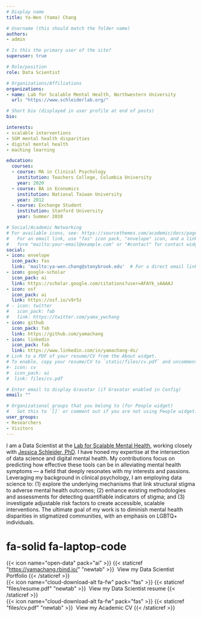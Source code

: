 ```yaml
---
# Display name
title: Ya-Wen (Yama) Chang

# Username (this should match the folder name)
authors:
- admin

# Is this the primary user of the site?
superuser: true

# Role/position
role: Data Scientist

# Organizations/Affiliations
organizations:
- name: Lab for Scalable Mental Health, Northwestern University
  url: "https://www.schleiderlab.org/"

# Short bio (displayed in user profile at end of posts)
bio: 

interests:
- scalable interventions
- SGM mental health disparities
- digital mental health
- maching learning

education:
  courses:
  - course: MA in Clinical Psychology
    institution: Teachers College, Columbia University
    year: 2020
  - course: BA in Economics
    institution: National Taiwan University
    year: 2012
  - course: Exchange Student
    institution: Stanford University
    year: Summer 2010

# Social/Academic Networking
# For available icons, see: https://sourcethemes.com/academic/docs/page-builder/#icons
#   For an email link, use "fas" icon pack, "envelope" icon, and a link in the
#   form "mailto:your-email@example.com" or "#contact" for contact widget.
social:
- icon: envelope
  icon_pack: fas
  link: 'mailto:ya-wen.chang@stonybrook.edu'  # For a direct email link, use "mailto:test@example.org".
- icon: google-scholar
  icon_pack: ai
  link: https://scholar.google.com/citations?user=AFAYk_sAAAAJ
- icon: osf
  icon_pack: ai
  link: https://osf.io/v9r5z
# - icon: twitter
#   icon_pack: fab
#   link: https://twitter.com/yama_ywchang
- icon: github
  icon_pack: fab
  link: https://github.com/yamachang
- icon: linkedin
  icon_pack: fab
  link: https://www.linkedin.com/in/yamachang-ds/
# Link to a PDF of your resume/CV from the About widget.
# To enable, copy your resume/CV to `static/files/cv.pdf` and uncomment the lines below.
#- icon: cv
#  icon_pack: ai
#  link: files/cv.pdf

# Enter email to display Gravatar (if Gravatar enabled in Config)
email: ""

# Organizational groups that you belong to (for People widget)
#   Set this to `[]` or comment out if you are not using People widget.
user_groups:
- Researchers
- Visitors
---
```


I am a Data Scientist at the [Lab for Scalable Mental Health](https://www.schleiderlab.org/), working closely with [Jessica Schleider, PhD](https://www.schleiderlab.org/labdirector.html). I have honed my expertise at the intersection of data science and digital mental health. My contributions focus on predicting how effective these tools can be in alleviating mental health symptoms — a field that deeply resonates with my interests and passions. Leveraging my background in clinical psychology, I am employing data science to: (1) explore the underlying mechanisms that link structural stigma to adverse mental health outcomes; (2) enhance existing methodologies and assessments for detecting quantifiable indicators of stigma; and (3) investigate adjustable risk factors to create accessible, scalable interventions. The ultimate goal of my work is to diminish mental health disparities in stigmatized communities, with an emphasis on LGBTQ+ individuals.

# fa-solid fa-laptop-code

{{< icon name="open-data" pack="ai" >}} {{< staticref "https://yamachang.rbind.io/" "newtab" >}}&nbsp; View my Data Scientist Portfolio {{< /staticref >}} <br/>
{{< icon name="cloud-download-alt fa-fw" pack="fas" >}} {{< staticref "files/resume.pdf" "newtab" >}}&nbsp; View my Data Scientist resume {{< /staticref >}} <br/>
{{< icon name="cloud-download-alt fa-fw" pack="fas" >}} {{< staticref "files/cv.pdf" "newtab" >}}&nbsp; View my Academic CV {{< /staticref >}} <br/>
